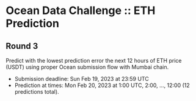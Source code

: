 # Ocean Data Challenge :: ETH Prediction
## Round 3
Predict with the lowest prediction error the next 12 hours of ETH price (USDT) using proper Ocean submission flow with Mumbai chain.
- Submission deadline: Sun Feb 19, 2023 at 23:59 UTC
- Prediction at times: Mon Feb 20, 2023 at 1:00 UTC, 2:00, ..., 12:00 (12 predictions total).
